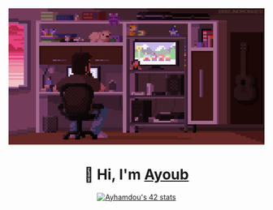 <!-- ### Hi there 👋-->
<img src="./assets/tumblr_o8ol0qfp3d1r4gsiio1_1280.gif" alt="banner">
<!-- <h3 align="center"> <img src="https://readme-typing-svg.herokuapp.com?font=Fira+Code&weight=700&pause=1000&random=false&width=435&lines=Software+engineer+student;Full+stack+devlopper" alt="Typing SVG" /> -->
</h3>
<!--
<a href="https://github.com/oakoudad/badge42"><img src="https://badge.mediaplus.ma/kettlebells/ayhamdou" alt="ayhamdou's 42 stats" /></a>
-->
<div align="center">
<h1 align="center">👋 Hi, I'm <a href="https://www.linkedin.com/in/ayoub-hamdoun/" target="_blank"> Ayoub </a> </h1>
<a href="https://github.com/oakoudad/badge42"><img src="https://badge.mediaplus.ma/darkblue/Ayhamdou" alt="Ayhamdou's 42 stats" /></a>
</div>
<!--
**Ayoub-hamdoun/Ayoub-hamdoun** is a ✨ _special_ ✨ repository because its `README.md` (this file) appears on your GitHub profile.

Here are some ideas to get you started:

-   🔭 I’m currently working on ...
-   🌱 I’m currently learning ...
-   👯 I’m looking to collaborate on ...
-   🤔 I’m looking for help with ...
-   💬 Ask me about ...
-   📫 How to reach me: ...
-   😄 Pronouns: ...
-   ⚡ Fun fact: ...
    -->
